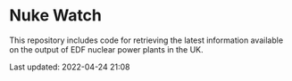 # Nuke Watch

This repository includes code for retrieving the latest information available on the output of EDF nuclear power plants in the UK.

Last updated: 2022-04-24 21:08